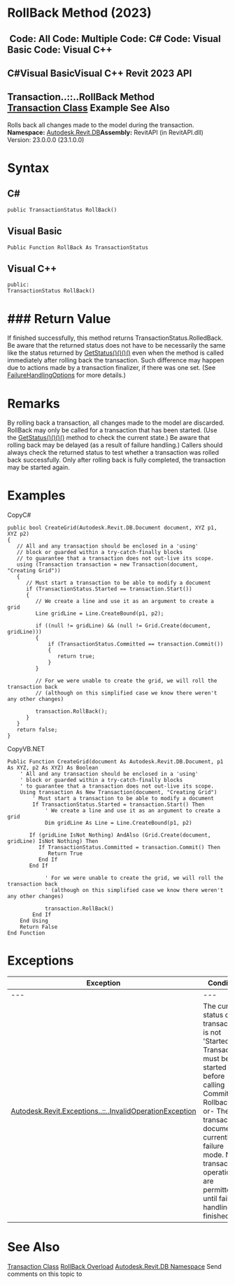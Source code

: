 # RollBack Method (2023)

﻿
 Code: All Code: Multiple Code: C# Code: Visual Basic Code: Visual C++   
---  
C#Visual BasicVisual C++
Revit 2023 API  
---  
Transaction..::..RollBack Method   
[Transaction Class](308ebf8d-d96d-4643-cd1d-34fffcea53fd.md "Transaction Class") Example See Also  
---  
Rolls back all changes made to the model during the transaction. 
**Namespace:** [Autodesk.Revit.DB](87546ba7-461b-c646-cbb1-2cb8f5bff8b2.md "Autodesk.Revit.DB Namespace")**Assembly:** RevitAPI (in RevitAPI.dll) Version: 23.0.0.0 (23.1.0.0)
# Syntax
C#  
---  
```text
public TransactionStatus RollBack()
```
  
Visual Basic  
---  
```text
Public Function RollBack As TransactionStatus
```
  
Visual C++  
---  
```text
public:
TransactionStatus RollBack()
```
  
# ### Return Value
If finished successfully, this method returns TransactionStatus.RolledBack. 
Be aware that the returned status does not have to be necessarily the same like the status returned by [GetStatus()()()()](fdf98941-eee4-d8af-e3f7-5b6c7ccc3c74.md "GetStatus Method") even when the method is called immediately after rolling back the transaction. Such difference may happen due to actions made by a transaction finalizer, if there was one set. (See [FailureHandlingOptions](c03bb2e5-f679-bf24-4e87-08b3c3a08385.md "FailureHandlingOptions Class") for more details.)
# Remarks
By rolling back a transaction, all changes made to the model are discarded. RollBack may only be called for a transaction that has been started. (Use the [GetStatus()()()()](fdf98941-eee4-d8af-e3f7-5b6c7ccc3c74.md "GetStatus Method") method to check the current state.) Be aware that rolling back may be delayed (as a result of failure handling.) Callers should always check the returned status to test whether a transaction was rolled back successfully. Only after rolling back is fully completed, the transaction may be started again. 
# Examples
CopyC#
```text
public bool CreateGrid(Autodesk.Revit.DB.Document document, XYZ p1, XYZ p2)
{
   // All and any transaction should be enclosed in a 'using'
   // block or guarded within a try-catch-finally blocks
   // to guarantee that a transaction does not out-live its scope.
   using (Transaction transaction = new Transaction(document, "Creating Grid"))
   {
      // Must start a transaction to be able to modify a document
      if (TransactionStatus.Started == transaction.Start())
      {
         // We create a line and use it as an argument to create a grid
         Line gridLine = Line.CreateBound(p1, p2);

         if ((null != gridLine) && (null != Grid.Create(document, gridLine)))
         {
             if (TransactionStatus.Committed == transaction.Commit())
             {
                return true;
             }
         }

         // For we were unable to create the grid, we will roll the transaction back
         // (although on this simplified case we know there weren't any other changes)

         transaction.RollBack();
      }
   }
   return false;
}
```

CopyVB.NET
```text
Public Function CreateGrid(document As Autodesk.Revit.DB.Document, p1 As XYZ, p2 As XYZ) As Boolean
    ' All and any transaction should be enclosed in a 'using'
    ' block or guarded within a try-catch-finally blocks
    ' to guarantee that a transaction does not out-live its scope.
    Using transaction As New Transaction(document, "Creating Grid")
        ' Must start a transaction to be able to modify a document
        If TransactionStatus.Started = transaction.Start() Then
            ' We create a line and use it as an argument to create a grid
            Dim gridLine As Line = Line.CreateBound(p1, p2)

       If (gridLine IsNot Nothing) AndAlso (Grid.Create(document, gridLine) IsNot Nothing) Then
          If TransactionStatus.Committed = transaction.Commit() Then
             Return True
          End If
       End If

            ' For we were unable to create the grid, we will roll the transaction back
            ' (although on this simplified case we know there weren't any other changes)

            transaction.RollBack()
        End If
    End Using
    Return False
End Function
```

# Exceptions
| Exception | Condition |
| --- | --- |
| --- | --- |
| [Autodesk.Revit.Exceptions..::..InvalidOperationException](9e715f03-3884-e539-4dd6-8d7545733adc.md "InvalidOperationException Class") | The current status of the transaction is not 'Started'. Transaction must be started before calling Commit or Rollback. -or- The transaction's document is currently in failure mode. No transaction operations are permitted until failure handling is finished. |

# See Also
[Transaction Class](308ebf8d-d96d-4643-cd1d-34fffcea53fd.md "Transaction Class")
[RollBack Overload](2b534cc2-e464-d424-d504-d2ae260bd937.md "RollBack Method")
[Autodesk.Revit.DB Namespace](87546ba7-461b-c646-cbb1-2cb8f5bff8b2.md "Autodesk.Revit.DB Namespace")
Send comments on this topic to 